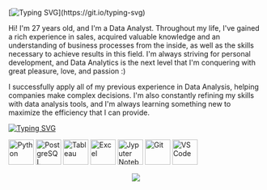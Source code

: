 [![Typing SVG](https://readme-typing-svg.demolab.com?font=Caveat&weight=700&size=50&pause=1000&color=25F7F5&center=true&vCenter=true&random=false&width=435&lines=Welcome+to+my+page!)](https://git.io/typing-svg)

Hi! I'm 27 years old, and I'm a Data Analyst. Throughout my life, I've gained a rich experience in sales, acquired valuable knowledge and an understanding of business processes from the inside, as well as the skills necessary to achieve results in this field. I'm always striving for personal development, and Data Analytics is the next level that I'm conquering with great pleasure, love, and passion :)

I successfully apply all of my previous experience in Data Analysis, helping companies make complex decisions. I'm also constantly refining my skills with data analysis tools, and I'm always learning something new to maximize the efficiency that I can provide.

[![Typing SVG](https://readme-typing-svg.demolab.com?font=Caveat&weight=700&size=35&pause=1000&color=25F7F5&center=true&vCenter=true&random=false&width=435&lines=My+work+tools)](https://git.io/typing-svg)

<p align="left">
<img width="50" height="50" title="Python" src="https://user-images.githubusercontent.com/127746985/276303740-b492fc32-5dc3-4a04-bfe6-f9bd18447514.png"> <img width="50" height="50" title="PostgreSQL, MySQL" src="https://user-images.githubusercontent.com/127746985/276308015-e71d19cd-09e7-46f1-8229-4d51585071e2.png"> <img width="50" height="50" title="Tableau" src="https://user-images.githubusercontent.com/127746985/276308887-82d2db30-b355-4ce5-9f68-87d7a553b3e8.png"> <img width="50" height="50" title="Excel" src="https://user-images.githubusercontent.com/127746985/276310461-c47503d4-9e25-4783-8ba9-139c76921be8.png"> <img width="50" height="50" title="Jyputer Notebook" src="https://user-images.githubusercontent.com/127746985/276311477-1df245ef-c7a1-43b7-b977-06be6d1dd20d.png"> <img width="50" height="50" title="Git" src="https://user-images.githubusercontent.com/127746985/276312375-b99fa044-a01a-4954-a2bd-777188c53bdb.png"> <img width="50" height="50" title="VS Code" src="https://github.com/KittyCorpsegrinder/KittyCorpsegrinder/assets/127746985/81d174e7-2f45-4c54-b139-707a43b5498d">
</p>
                                                                                                                                               
<p align="center">
  <img src="https://media.tenor.com/NZqiUoAnAFsAAAAC/cat-computer.gif">
</p>
